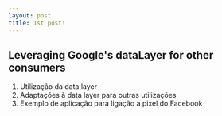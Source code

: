 ```yaml
---
layout: post
title: 1st post!
---
```


## Leveraging Google's dataLayer for other consumers

1. Utilização da data layer
2. Adaptações à data layer para outras utilizações
3. Exemplo de aplicação para ligação a pixel do Facebook

